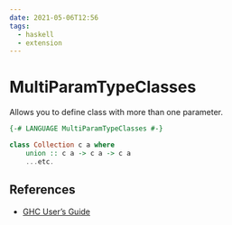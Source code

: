 ```yaml
---
date: 2021-05-06T12:56
tags:
  - haskell
  - extension
---
```


# MultiParamTypeClasses

Allows you to define class with more than one parameter.

```haskell
{-# LANGUAGE MultiParamTypeClasses #-} 

class Collection c a where
    union :: c a -> c a -> c a
    ...etc.
```

## References

- [GHC User’s Guide](https://downloads.haskell.org/~ghc/latest/docs/html/users_guide/exts/multi_param_type_classes.html)
